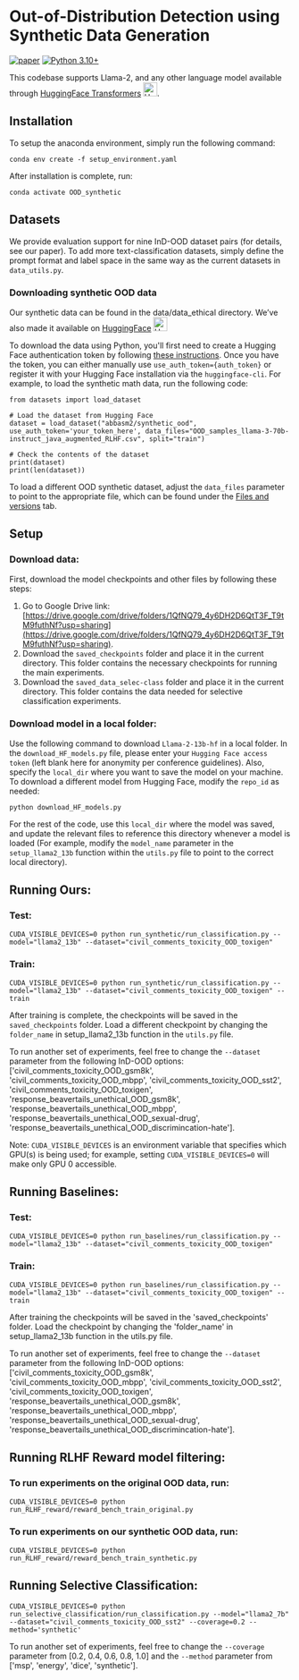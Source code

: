 # Out-of-Distribution Detection using Synthetic Data Generation
[![paper](https://img.shields.io/badge/arXiv-Paper-<COLOR>.svg)]([https://arxiv.org/abs/2401.12406](https://github.com/mominabbass/OOD_synthetic))  [![Python 3.10+](https://img.shields.io/badge/python-3.10+-blue.svg)](https://www.python.org/downloads/release/python-3100/)



This codebase supports Llama-2, and any other language model available through [HuggingFace Transformers](https://huggingface.co/models) <img src="https://huggingface.co/front/assets/huggingface_logo.svg" alt="Hugging Face Logo" width="25" />.


## Installation
To setup the anaconda environment, simply run the following command:
```
conda env create -f setup_environment.yaml
```

After installation is complete, run:
```
conda activate OOD_synthetic
```

## Datasets
We provide evaluation support for nine InD-OOD dataset pairs (for details, see our paper). To add more text-classification datasets, simply define the prompt format and label space in the same way as the current datasets in `data_utils.py`. 

### Downloading synthetic OOD data
Our synthetic data can be found in the data/data_ethical directory. We’ve also made it available on [HuggingFace](https://huggingface.co/datasets/abbasm2/synthetic_ood) <img src="https://huggingface.co/front/assets/huggingface_logo.svg" alt="Hugging Face Logo" width="25" />
 

To download the data using Python, you'll first need to create a Hugging Face authentication token by following [these instructions](https://huggingface.co/docs/hub/security-tokens). Once you have the token, you can either manually use `use_auth_token={auth_token}` or register it with your Hugging Face installation via the `huggingface-cli`. For example, to load the synthetic math data, run the following code:

```
from datasets import load_dataset

# Load the dataset from Hugging Face
dataset = load_dataset("abbasm2/synthetic_ood", use_auth_token='your_token_here', data_files="OOD_samples_llama-3-70b-instruct_java_augmented_RLHF.csv", split="train")

# Check the contents of the dataset
print(dataset)
print(len(dataset))
```
To load a different OOD synthetic dataset, adjust the `data_files` parameter to point to the appropriate file, which can be found under the [Files and versions](https://huggingface.co/datasets/abbasm2/synthetic_ood/tree/main) tab.


## Setup
### Download data:
First, download the model checkpoints and other files by following these steps:
1) Go to Google Drive link: [https://drive.google.com/drive/folders/1QfNQ79_4y6DH2D6QtT3F_T9tM9futhNf?usp=sharing](https://drive.google.com/drive/folders/1QfNQ79_4y6DH2D6QtT3F_T9tM9futhNf?usp=sharing).
2) Download the `saved_checkpoints` folder and place it in the current directory. This folder contains the necessary checkpoints for running the main experiments.
3) Download the `saved_data_selec-class` folder and place it in the current directory. This folder contains the data needed for selective classification experiments.

### Download model in a local folder:
Use the following command to download `Llama-2-13b-hf` in a local folder. In the `download_HF_models.py` file, please enter your `Hugging Face access token` (left blank here for anonymity per conference guidelines). Also, specify the `local_dir` where you want to save the model on your machine. To download a different model from Hugging Face, modify the `repo_id` as needed:
```
python download_HF_models.py
```
For the rest of the code, use this `local_dir` where the model was saved, and update the relevant files to reference this directory whenever a model is loaded (For example, modify the `model_name` parameter in the `setup_llama2_13b` function within the `utils.py` file to point to the correct local directory).

## Running Ours:
### Test:
```
CUDA_VISIBLE_DEVICES=0 python run_synthetic/run_classification.py --model="llama2_13b" --dataset="civil_comments_toxicity_OOD_toxigen"
```

### Train:
```
CUDA_VISIBLE_DEVICES=0 python run_synthetic/run_classification.py --model="llama2_13b" --dataset="civil_comments_toxicity_OOD_toxigen" --train
```

After training is complete, the checkpoints will be saved in the `saved_checkpoints` folder. Load a different checkpoint by changing the `folder_name` in setup_llama2_13b function in the `utils.py` file.

To run another set of experiments, feel free to change the `--dataset` parameter from the following InD-OOD options: ['civil_comments_toxicity_OOD_gsm8k', 'civil_comments_toxicity_OOD_mbpp', 'civil_comments_toxicity_OOD_sst2', 'civil_comments_toxicity_OOD_toxigen', 'response_beavertails_unethical_OOD_gsm8k', 'response_beavertails_unethical_OOD_mbpp', 'response_beavertails_unethical_OOD_sexual-drug', 'response_beavertails_unethical_OOD_discrimincation-hate'].

Note: `CUDA_VISIBLE_DEVICES` is an environment variable that specifies which GPU(s) is being used; for example, setting `CUDA_VISIBLE_DEVICES=0` will make only GPU 0 accessible.

## Running Baselines:
### Test:
```
CUDA_VISIBLE_DEVICES=0 python run_baselines/run_classification.py --model="llama2_13b" --dataset="civil_comments_toxicity_OOD_toxigen"
```

### Train:
```
CUDA_VISIBLE_DEVICES=0 python run_baselines/run_classification.py --model="llama2_13b" --dataset="civil_comments_toxicity_OOD_toxigen" --train
```

After training the checkpoints will be saved in the 'saved_checkpoints' folder. Load the checkpoint by changing the 'folder_name' in setup_llama2_13b function in the utils.py file.

To run another set of experiments, feel free to change the `--dataset` parameter from the following InD-OOD options: ['civil_comments_toxicity_OOD_gsm8k', 'civil_comments_toxicity_OOD_mbpp', 'civil_comments_toxicity_OOD_sst2', 'civil_comments_toxicity_OOD_toxigen', 'response_beavertails_unethical_OOD_gsm8k', 'response_beavertails_unethical_OOD_mbpp', 'response_beavertails_unethical_OOD_sexual-drug', 'response_beavertails_unethical_OOD_discrimincation-hate'].

## Running RLHF Reward model filtering:
### To run experiments on the original OOD data, run:
```
CUDA_VISIBLE_DEVICES=0 python run_RLHF_reward/reward_bench_train_original.py
```

### To run experiments on our synthetic OOD data, run:
```
CUDA_VISIBLE_DEVICES=0 python run_RLHF_reward/reward_bench_train_synthetic.py
```

## Running Selective Classification:
```
CUDA_VISIBLE_DEVICES=0 python run_selective_classification/run_classification.py --model="llama2_7b" --dataset="civil_comments_toxicity_OOD_sst2" --coverage=0.2 --method='synthetic'
```

To run another set of experiments, feel free to change the `--coverage` parameter from [0.2, 0.4, 0.6, 0.8, 1.0] and the `--method` parameter from ['msp', 'energy', 'dice', 'synthetic'].

